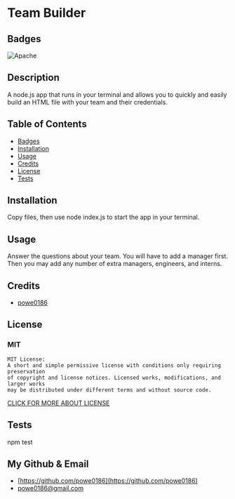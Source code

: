 
  # Team Builder

## Badges

![Apache](https://img.shields.io/badge/license-MIT-green)

## Description

A node.js app that runs in your terminal and allows you to quickly and easily build an HTML file with your team and their credentials.

## Table of Contents

- [Badges](#Badges)
- [Installation](#installation)
- [Usage](#usage)
- [Credits](#credits)
- [License](#license)
- [Tests](#tests)

## Installation

Copy files, then use node index.js to start the app in your terminal.

## Usage

Answer the questions about your team. You will have to add a manager first. Then you may add any number of extra managers, engineers, and interns.


## Credits

- [powe0186](https://github.com/powe0186)


## License

### MIT



    MIT License:
    A short and simple permissive license with conditions only requiring preservation
    of copyright and license notices. Licensed works, modifications, and larger works
    may be distributed under different terms and without source code.

[CLICK FOR MORE ABOUT LICENSE](https://choosealicense.com/licenses/mit/)

## Tests

npm test

## My Github & Email

- [https://github.com/powe0186](https://github.com/powe0186)
- [powe0186@gmail.com](mailto:powe0186@gmail.com)

